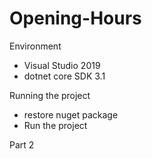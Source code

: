 # Opening-Hours


Environment
- Visual Studio 2019
- dotnet core SDK 3.1

Running the project
 - restore nuget package
 - Run the project

Part 2
